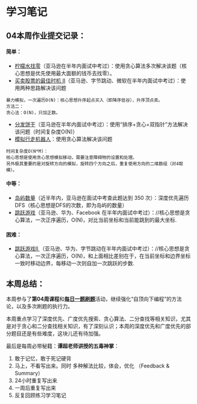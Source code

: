 # 学习笔记

## 04本周作业提交记录：
#### 简单：
* [柠檬水找零](_01_0860_LemonadeChange.java)（亚马逊在半年内面试中考过）：使用贪心算法多次解决该题（核心思想是优先使用最大面额的钱币去找零）。
* [买卖股票的最佳时机 II](_02_0122_BestTimeToBuyAndSellStockii.java)（亚马逊、字节跳动、微软在半年内面试中考过）：使用两种思路解决该问题
```方法一：
暴力模拟，一次遍历O(N)：核心思想升序起点买入（即降序低谷），升序顶点卖。
方法二：
贪心法：O(N)，只加正数。
```
* [分发饼干](_03_0455_AssignCookies.java)（亚马逊在半年内面试中考过）：使用“排序+贪心+双指针”方法解决该问题（时间复杂度O(N)）
* [模拟行走机器人](_04_0874_WalkingRobotSimulation.java)：使用贪心算法解决该问题
```
时间复杂度O(N*M)：
核心思想是使用贪心思想模拟移动，需要注意障碍物的设置和处理。
另外极其重要的是对旋转方向的模拟，旋转四个方向之后，重复使用方向的二维数组（对4取模）。
```
#### 中等：
* [岛屿数量](one-question-per-day_04week/_04/_01_0200_NumberOfIslands.java)（近半年内，亚马逊在面试中考查此题达到 350 次）：深度优先遍历DFS（核心思想是DFS的次数，即为岛屿的数量）
* [跳跃游戏](_08_0055_JumpGame.java)（亚马逊、华为、Facebook 在半年内面试中考过）：//核心思想是贪心算法，一次正序遍历，O(N)，对比当前坐标和当前能跳到的最大坐标.
#### 困难：
* [跳跃游戏II ](_13_0045_JumpGameii.java)（亚马逊、华为、字节跳动在半年内面试中考过）：//核心思想是贪心算法，一次正序遍历，O(N)，和上面相比差别在于，在当前坐标和边界坐标一致时移动边界，每移动一次则自加一次跳跃的步数.



## 本周总结：
本周参与了**第04周课程**和[**每日一题刷题**](one-question-per-day_04week)活动，继续强化“自顶向下编程”的方法论，以及多次刷题的执行力。

本周重点学习了深度优先、广度优先搜索、贪心算法、二分查找等相关知识，尤其是对于贪心和二分查找相关知识，有了深刻认识；本周的深度优先和广度优先的部分题目还是有些难度，这块儿还有待加强。

最后是每周必带秘籍：**谭超老师讲授的五毒神掌**：
1. 敢于记忆，敢于死记硬背
2. 马上，不看写出来。同时 多种解法比较，体会，优化 （Feedback & Summary）
3. 24小时重复写出来
4. 一周后重复写出来
5. 反复回顾练习学习笔记